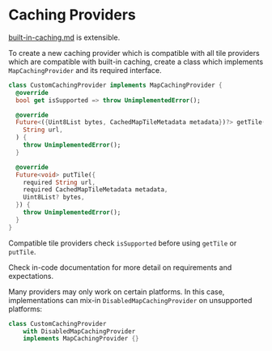 # Caching Providers

[built-in-caching.md](../../layers/tile-layer/built-in-caching.md "mention") is extensible.

To create a new caching provider which is compatible with all tile providers which are compatible with built-in caching, create a class which implements `MapCachingProvider` and its required interface.

```dart
class CustomCachingProvider implements MapCachingProvider {
  @override
  bool get isSupported => throw UnimplementedError();

  @override
  Future<({Uint8List bytes, CachedMapTileMetadata metadata})?> getTile(
    String url,
  ) {
    throw UnimplementedError();
  }

  @override
  Future<void> putTile({
    required String url,
    required CachedMapTileMetadata metadata,
    Uint8List? bytes,
  }) {
    throw UnimplementedError();
  }
}
```

Compatible tile providers check `isSupported` before using `getTile` or `putTile`.

Check in-code documentation for more detail on requirements and expectations.

Many providers may only work on certain platforms. In this case, implementations can mix-in `DisabledMapCachingProvider` on unsupported platforms:

```dart
class CustomCachingProvider
    with DisabledMapCachingProvider
    implements MapCachingProvider {}
```
